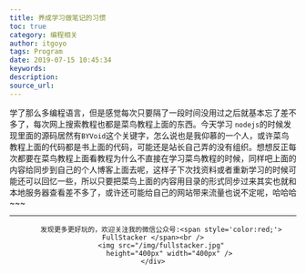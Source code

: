 ```yaml
---
title: 养成学习做笔记的习惯
toc: true
category: 编程相关
author: itgoyo
tags: Program
date: 2019-07-15 10:45:34
keywords:
description:
source_url:
---
```

学了那么多编程语言，但是感觉每次只要隔了一段时间没用过之后就基本忘了差不多了，每次网上搜索教程也都是菜鸟教程上面的东西。今天学习 `nodejs`的时候发现里面的源码居然有`BYVoid`这个关键字，怎么说也是我仰慕的一个人，或许菜鸟教程上面的代码都是书上面的代码，可能还是站长自己弄的没有组织。想想反正每次都要在菜鸟教程上面看教程为什么不直接在学习菜鸟教程的时候，同样吧上面的内容给同步到自己的个人博客上面去呢，这样子下次找资料或者重新学习的时候可能还可以回忆一些，所以只要把菜鸟上面的内容用目录的形式同步过来其实也就和本地服务器查看差不多了，或许还可能给自己的网站带来流量也说不定呢，哈哈哈~~~



---

<div align=center>

        发现更多更好玩的，欢迎关注我的微信公众号:<span style='color:red;'> FullStacker </span><br />
        <img src="/img/fullstacker.jpg"
            height="400px" width="400px" />
    </div>